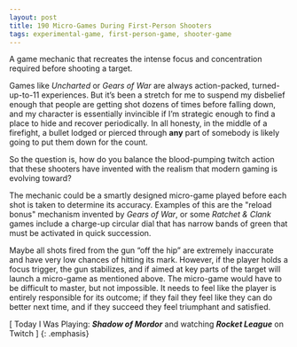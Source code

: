 ```yaml
---
layout: post
title: 190 Micro-Games During First-Person Shooters
tags: experimental-game, first-person-game, shooter-game
---
```

A game mechanic that recreates the intense focus and concentration required before shooting a target.

Games like *Uncharted* or *Gears of War* are always action-packed, turned-up-to-11 experiences.  But it’s been a stretch for me to suspend my disbelief enough that people are getting shot dozens of times before falling down, and my character is essentially invincible if I’m strategic enough to find a place to hide and recover periodically.  In all honesty, in the middle of a firefight, a bullet lodged or pierced through **any** part of somebody is likely going to put them down for the count.

So the question is, how do you balance the blood-pumping twitch action that these shooters have invented with the realism that modern gaming is evolving toward?

The mechanic could be a smartly designed micro-game played before each shot is taken to determine its accuracy.  Examples of this are the "reload bonus" mechanism invented by *Gears of War*, or some *Ratchet & Clank* games include a charge-up circular dial that has narrow bands of green that must be activated in quick succession.

Maybe all shots fired from the gun “off the hip” are extremely inaccurate and have very low chances of hitting its mark.  However, if the player holds a focus trigger, the gun stabilizes, and if aimed at key parts of the target will launch a micro-game as mentioned above.  The micro-game would have to be difficult to master, but not impossible.  It needs to feel like the player is entirely responsible for its outcome; if they fail they feel like they can do better next time, and if they succeed they feel triumphant and satisfied.

[ Today I Was Playing: ***Shadow of Mordor*** and watching ***Rocket League*** on Twitch ]
{: .emphasis}

